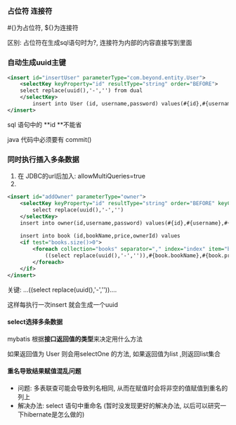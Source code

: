 ### 占位符 连接符

#{}为占位符, ${}为连接符

区别: 占位符在生成sql语句时为?, 连接符为内部的内容直接写到里面

### 自动生成uuid主键

```xml
<insert id="insertUser" parameterType="com.beyond.entity.User">
	<selectKey keyProperty="id" resultType="string" order="BEFORE">
	select replace(uuid(),'-','') from dual
	</selectKey>
		insert into User (id, username,password) values(#{id},#{username},#{password})
</insert>
```

sql 语句中的 **id **不能省

java 代码中必须要有 commit() 

### 同时执行插入多条数据

1. 在 JDBC的url后加入: allowMultiQueries=true
2. 

```xml
<insert id="addOwner" parameterType="owner">
	<selectKey keyProperty="id" resultType="string" order="BEFORE" keyColumn="id">
		select replace(uuid(),'-','')
	</selectKey>
	insert into owner(id,username,password) values(#{id},#{username},#{password});
    
	insert into book (id,bookName,price,ownerId) values 
	<if test="books.size()>0">
		<foreach collection="books" separator="," index="index" item="book">
			((select replace(uuid(),'-','')),#{book.bookName},#{book.price},#{id})
		</foreach>
	</if>
</insert>
```

关键:   ...((select replace(uuid(),'-',''))....

这样每执行一次insert 就会生成一个uuid

#### select选择多条数据

mybatis 根据**接口返回值的类型**来决定用什么方法

 如果返回值为 User 则会用selectOne 的方法, 如果返回值为list ,则返回list集合

#### 重名导致结果赋值混乱问题

- 问题: 多表联查可能会导致列名相同, 从而在赋值时会将非空的值赋值到重名的列上
- 解决办法: select 语句中重命名 (暂时没发现更好的解决办法, 以后可以研究一下hibernate是怎么做的)


